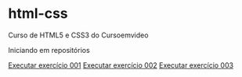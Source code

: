 # html-css
Curso de HTML5 e CSS3 do Cursoemvideo

Iniciando em repositórios

<a href="https://robertoranulfo.github.io/html-css/exercicios/ex001/" target="_blank">Executar exercício 001</a>
<a href="https://robertoranulfo.github.io/html-css/exercicios/ex002/" target="_blank">Executar exercício 002</a>
<a href="https://robertoranulfo.github.io/html-css/exercicios/ex010/" target="_blank">Executar exercício 003</a>
